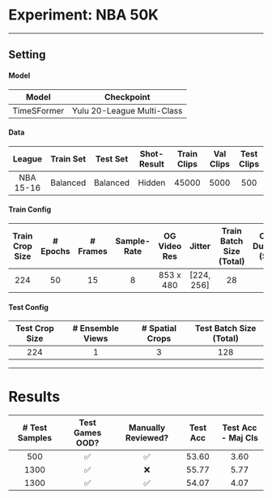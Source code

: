 # **Experiment:** NBA 50K

---

## **Setting**

#### Model

| Model | Checkpoint |
| :---: | :---: |
| TimeSFormer | Yulu 20-League Multi-Class | 

#### Data

| League | Train Set | Test Set | Shot-Result | Train Clips | Val Clips | Test Clips |
 :---: | :---: | :---: | :---: | :---: | :---: | :---: |
| NBA 15-16 | Balanced | Balanced | Hidden | 45000 | 5000 | 500 |

#### Train Config

| Train Crop Size | # Epochs | # Frames | Sample-Rate | OG Video Res | Jitter | Train Batch Size (Total) | Clip-Duration (Sec) |
| :---: | :---: | :---: | :---: | :---: | :---: | :---: | :---: |
| 224 | 50 | 15 | 8 | 853 x 480 | [224, 256] | 28 |  4 |

#### Test Config

| Test Crop Size | # Ensemble Views | # Spatial Crops | Test Batch Size (Total) |
| :---: | :---: | :---: | :---: |
| 224 | 1 | 3 | 128 |

---

# Results

| # Test Samples | Test Games OOD? | Manually Reviewed? | Test Acc | Test Acc - Maj Cls  | 
| :---: | :---: | :---: | :---: | :---: |
| 500 | :white_check_mark: | :white_check_mark: | 53.60 | 3.60 |
| 1300 | :white_check_mark: | :x: | 55.77 | 5.77 |
| 1300 | :white_check_mark: | :white_check_mark: | 54.07 | 4.07 |